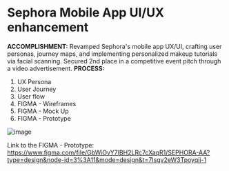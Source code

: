 # Sephora Mobile App UI/UX enhancement

**ACCOMPLISHMENT:** Revamped Sephora's mobile app UX/UI, crafting user personas, journey maps, and implementing personalized makeup tutorials via facial scanning. Secured 2nd place in a competitive event pitch through a video advertisement.
**PROCESS:** 
1. UX Persona
2. User Journey
3. User flow
4. FIGMA - Wireframes
5. FIGMA - Mock Up
6. FIGMA - Prototype

![image](https://github.com/arvindh-jj/sephora-ux/assets/83699467/9d5675ae-7ed2-4c46-8d65-17c122a9d4d5)

Link to the FIGMA - Prototype: https://www.figma.com/file/GbWiOvY7IBH2LRc7cXaqR1/SEPHORA-AA?type=design&node-id=3%3A11&mode=design&t=7Isqv2eW3Tpoyqjj-1
